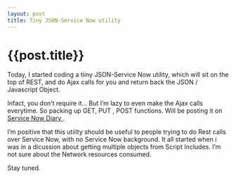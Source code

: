 ```yaml
---
layout: post
title: Tiny JSON-Service Now utility
--- 
```




 {{post.title}}
======================================================




<p>Today, I started coding a tiiny JSON-Service Now utility, which will sit on the top of REST, and do Ajax calls for you and return back the JSON / Javascript Object.</p>

<p>Infact, you don&#8217;t require it&#8230; But I&#8217;m lazy to even make the Ajax calls everytime. So packing up GET, PUT , POST functions. Will be posting it on <a href="http://www.servicenowdiary.com"> Service Now Diary </a>.</p>

<p>I&#8217;m positive that this utiilty should be useful to people trying to do Rest calls over Service Now, with no Service Now background. It all started when i was in a dicussion about getting multiple objects from Script Includes. I&#8217;m not sure about the Network resources consumed.</p>

<p>Stay tuned.</p>